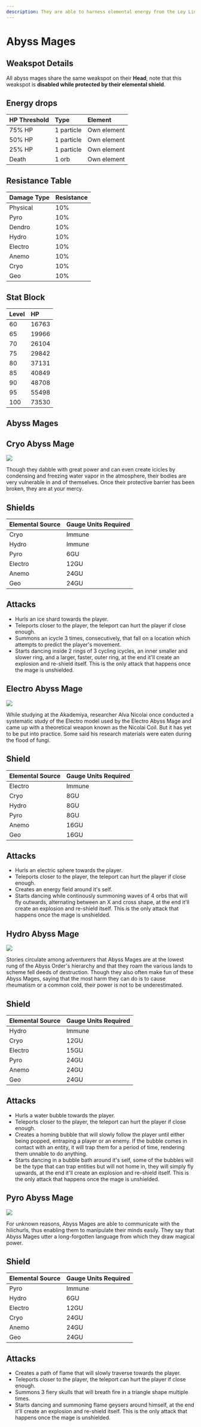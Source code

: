```yaml
---
description: They are able to harness elemental energy from the Ley Lines of Teyvat and use that power towards their group's goal of overthrowing the world ruled by the archons. 
---
```


# Abyss Mages

## Weakspot Details

All abyss mages share the same weakspot on their **Head**, note that this weakspot is **disabled while protected by their elemental shield**.  

## Energy drops  

| HP Threshold | Type | Element |
| :--- | :--- | :--- |
| 75% HP | 1 particle |  Own element |
| 50% HP | 1 particle | Own element |
| 25% HP | 1 particle | Own element |
| Death | 1 orb | Own element |

## Resistance Table

| Damage Type | Resistance |
| :--- | :--- |
| Physical | 10% |
| Pyro | 10% |
| Dendro | 10% |
| Hydro | 10% |
| Electro | 10% |
| Anemo | 10% |
| Cryo | 10% |
| Geo | 10% |

## Stat Block

| Level | HP |
| :--- | :--- |
| 60 | 16763 |
| 65 | 19966 |
| 70 | 26104 |
| 75 | 29842 |
| 80 | 37131 |
| 85 | 40849 |
| 90 | 48708 |
| 95 | 55498 |
| 100 | 73530 |

## Abyss Mages

<Tabs>
<TabItem value="cryo" label="Cryo">

## Cryo Abyss Mage

![](/assets/enemy/abyss/Enemy_Cryo_Abyss_Mage_Icon.webp)

Though they dabble with great power and can even create icicles by condensing and freezing water vapor in the atmosphere, their bodies are very vulnerable in and of themselves. Once their protective barrier has been broken, they are at your mercy.

## Shields
| Elemental Source | Gauge Units Required |
| :--- | :--- |
| Cryo | Immune |
| Hydro | Immune |
| Pyro | 6GU |
| Electro | 12GU |
| Anemo | 24GU |
| Geo | 24GU |

## Attacks

* Hurls an ice shard towards the player.
* Teleports closer to the player, the teleport can hurt the player if close enough.
* Summons an icycle 3 times, consecutively, that fall on a location which attempts to predict the player's movement.
* Starts dancing inside 2 rings of 3 cycling icycles, an inner smaller and slower ring, and a larger, faster, outer ring, at the end it'll create an explosion and re-shield itself. This is the only attack that happens once the mage is unshielded.

</TabItem>

<TabItem value="electro" label="Electro">

## Electro Abyss Mage

![](/assets/enemy/abyss/Enemy_Electro_Abyss_Mage_Icon.webp)

While studying at the Akademiya, researcher Alva Nicolai once conducted a systematic study of the Electro model used by the Electro Abyss Mage and came up with a theoretical weapon known as the Nicolai Coil. But it has yet to be put into practice. Some said his research materials were eaten during the flood of fungi.

## Shield
| Elemental Source | Gauge Units Required |
| :--- | :--- |
| Electro | Immune |
| Cryo | 8GU |
| Hydro | 8GU |
| Pyro | 8GU |
| Anemo | 16GU |
| Geo | 16GU |

## Attacks

* Hurls an electric sphere towards the player.
* Teleports closer to the player, the teleport can hurt the player if close enough.
* Creates an energy field around it's self.
* Starts dancing while continously summoning waves of 4 orbs that will fly outwards, alternating between an X and cross shape, at the end it'll create an explosion and re-shield itself. This is the only attack that happens once the mage is unshielded.

</TabItem>

<TabItem value="hydro" label="Hydro">

## Hydro Abyss Mage

![](/assets/enemy/abyss/Enemy_Hydro_Abyss_Mage_Icon.webp)

Stories circulate among adventurers that Abyss Mages are at the lowest rung of the Abyss Order's hierarchy and that they roam the various lands to scheme fell deeds of destruction. Though they also often make fun of these Abyss Mages, saying that the most harm they can do is to cause rheumatism or a common cold, their power is not to be underestimated.

## Shield
| Elemental Source | Gauge Units Required |
| :--- | :--- |
| Hydro | Immune |
| Cryo | 12GU |
| Electro | 15GU |
| Pyro | 24GU |
| Anemo | 24GU |
| Geo | 24GU |

## Attacks

* Hurls a water bubble towards the player.
* Teleports closer to the player, the teleport can hurt the player if close enough.
* Creates a homing bubble that will slowly follow the player until either being popped, entraping a player or an enemy. If the bubble comes in contact with an entity, it will trap them for a period of time, rendering them unnable to do anything.
* Starts dancing in a bubble bath around it's self, some of the bubbles will be the type that can trap entities but will not home in, they will simply fly upwards, at the end it'll create an explosion and re-shield itself. This is the only attack that happens once the mage is unshielded.

</TabItem>

<TabItem value="pyro" label="Pyro">

## Pyro Abyss Mage

![](/assets/enemy/abyss/Enemy_Pyro_Abyss_Mage_Icon.webp)

For unknown reasons, Abyss Mages are able to communicate with the hilichurls, thus enabling them to manipulate their minds easily. They say that Abyss Mages utter a long-forgotten language from which they draw magical power. 

## Shield
| Elemental Source | Gauge Units Required |
| :--- | :--- |
| Pyro | Immune |
| Hydro | 6GU |
| Electro | 12GU |
| Cryo | 24GU |
| Anemo | 24GU |
| Geo | 24GU |

## Attacks

* Creates a path of flame that will slowly traverse towards the player.
* Teleports closer to the player, the teleport can hurt the player if close enough.
* Summons 3 fiery skulls that will breath fire in a triangle shape multiple times.
* Starts dancing and summoning flame geysers around himself, at the end it'll create an explosion and re-shield itself. This is the only attack that happens once the mage is unshielded.

</TabItem>
</Tabs>